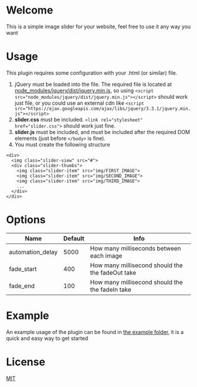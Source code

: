 # Welcome
This is a simple image slider for your website, feel free to use it any way you want

# Usage
This plugin requires some configuration with your .html (or similar) file.
1. jQuery must be loaded into the file. The required file is located at [node_modules/jquery/dist/jquery.min.js](node_modules/jquery/dist/jquery.min.js), so using `<script src="node_modules/jquery/dist/jquery.min.js"></script>` should work just file, or you could use an external cdn like `<script src="https://ajax.googleapis.com/ajax/libs/jquery/3.3.1/jquery.min.js"></script>`
3. **slider.css** must be included. `<link rel="stylesheet" href="slider.css">` should work just fine.
4. **slider.js** must be included, and must be included after the required DOM elements (just before `</body>` is fine).
5. You must create the following structure
```
<div>
  <img class="slider-view" src="#">
  <div class="slider-thumbs">
    <img class="slider-item" src="img/FIRST_IMAGE">
    <img class="slider-item" src="img/SECOND_IMAGE">
    <img class="slider-item" src="img/THIRD_IMAGE">
    ...
  </div>
</div>
```
# Options
| Name | Default | Info |
| ---- | ------- | ---- |
| automation_delay | 5000 | How many milliseconds between each image |
| fade_start | 400 | How many millisecond should the the fadeOut take |
| fade_end | 100 | How many millisecond should the the fadeIn take |

# Example
An example usage of the plugin can be found in [the example folder](example), it is a quick and easy way to get started

# License
[MIT](LICENSE)
